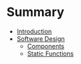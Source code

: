 # Summary

* [Introduction](README.md)
* [Software Design](software_design.md)
   * [Components](software_design/components.md)
   * [Static Functions](software_design/static_functions.md)

